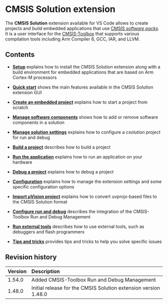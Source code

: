 # CMSIS Solution extension

The **CMSIS Solution** extension available for VS Code allows to create projects and build embedded applications that use [CMSIS *software packs*](https://www.keil.arm.com/packs/). 
It is a user interface for the [CMSIS-Toolbox](https://open-cmsis-pack.github.io/cmsis-toolbox/) that supports various compilation tools including Arm Compiler 6, GCC, IAR, and LLVM.

## Contents

- [**Setup**](installation.md) explains how to install the CMSIS Solution extension along with a build environment for
  embedded applications that are based on Arm Cortex-M processors

- [**Quick start**](quickstart.md) shows the main features available in the CMSIS Solution extension GUI

- [**Create an embedded project**](create_app.md) explains how to start a project from scratch

- [**Manage software components**](./manage_components.md) shows how to add or remove software components in a solution

- [**Manage solution settings**](./manage_settings.md) explains how to configure a *csolution project* for run and debug

- [**Build a project**](build.md) describes how to build a project

- [**Run the application**](./flash.md) explains how to run an application on your hardware

- [**Debug a project**](debug.md) explains how to debug a project

- [**Configuration**](configuration.md) explains how to manage the extension settings and some specific configuration options

- [**Import µVision project**](./importuv.md) explains how to convert uvprojx-based files to the CMSIS Solution format

- [**Configure run and debug**](./conf_debug.md) describes the integration of the CMSIS-Toolbox Run and Debug Management

- [**Run external tools**](./runexternal.md) describes how to use external tools, such as debuggers and flash programmers

- [**Tips and tricks**](./tipsandtricks.md) provides tips and tricks to help you solve specific issues

## Revision history

Version            | Description
:------------------|:-------------------------
1.54.0             | Added CMSIS-Toolbox Run and Debug Management
1.48.0             | Initial release for the CMSIS Solution extension version 1.48.0
